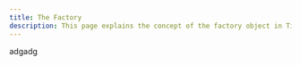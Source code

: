```yaml
---
title: The Factory
description: This page explains the concept of the factory object in TinyFFR.
---
```


adgadg